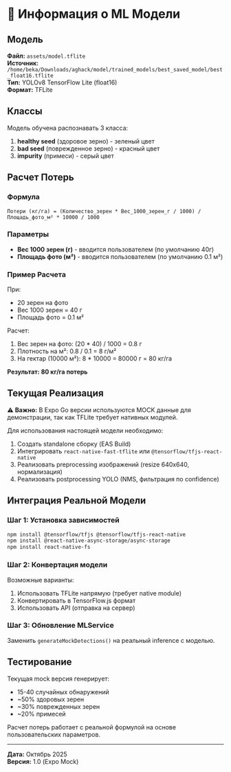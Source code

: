 # 🤖 Информация о ML Модели

## Модель

**Файл:** `assets/model.tflite`  
**Источник:** `/home/beka/Downloads/aghack/model/trained_models/best_saved_model/best_float16.tflite`  
**Тип:** YOLOv8 TensorFlow Lite (float16)  
**Формат:** TFLite  

## Классы

Модель обучена распознавать 3 класса:
1. **healthy seed** (здоровое зерно) - зеленый цвет
2. **bad seed** (поврежденное зерно) - красный цвет
3. **impurity** (примеси) - серый цвет

## Расчет Потерь

### Формула

```
Потери (кг/га) = (Количество_зерен * Вес_1000_зерен_г / 1000) / Площадь_фото_м² * 10000 / 1000
```

### Параметры

- **Вес 1000 зерен (г)** - вводится пользователем (по умолчанию 40г)
- **Площадь фото (м²)** - вводится пользователем (по умолчанию 0.1 м²)

### Пример Расчета

При:
- 20 зерен на фото
- Вес 1000 зерен = 40 г
- Площадь фото = 0.1 м²

Расчет:
1. Вес зерен на фото: (20 * 40) / 1000 = 0.8 г
2. Плотность на м²: 0.8 / 0.1 = 8 г/м²
3. На гектар (10000 м²): 8 * 10000 = 80000 г = 80 кг/га

**Результат: 80 кг/га потерь**

## Текущая Реализация

⚠️ **Важно:** В Expo Go версии используются MOCK данные для демонстрации, так как TFLite требует нативных модулей.

Для использования настоящей модели необходимо:
1. Создать standalone сборку (EAS Build)
2. Интегрировать `react-native-fast-tflite` или `@tensorflow/tfjs-react-native`
3. Реализовать preprocessing изображений (resize 640x640, нормализация)
4. Реализовать postprocessing YOLO (NMS, фильтрация по confidence)

## Интеграция Реальной Модели

### Шаг 1: Установка зависимостей

```bash
npm install @tensorflow/tfjs @tensorflow/tfjs-react-native
npm install @react-native-async-storage/async-storage
npm install react-native-fs
```

### Шаг 2: Конвертация модели

Возможные варианты:
1. Использовать TFLite напрямую (требует native module)
2. Конвертировать в TensorFlow.js формат
3. Использовать API (отправка на сервер)

### Шаг 3: Обновление MLService

Заменить `generateMockDetections()` на реальный inference с моделью.

## Тестирование

Текущая mock версия генерирует:
- 15-40 случайных обнаружений
- ~50% здоровых зерен
- ~30% поврежденных зерен  
- ~20% примесей

Расчет потерь работает с реальной формулой на основе пользовательских параметров.

---
**Дата:** Октябрь 2025  
**Версия:** 1.0 (Expo Mock)
